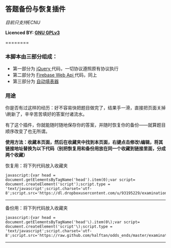 ﻿
## 答题备份与恢复插件

*目前只支持ECNU*

**Licenced BY: [GNU GPLv3](http://www.gnu.org/licenses/gpl.html)**

========

### 本脚本由三部分组成：
* 第一部分为 [jQuery ](http://jquery.com/)代码，一切协议遵照原有协议执行
* 第二部分为 [Firebase Web Api ](https://www.firebase.com/)代码，同上
* 第三部分为 [自动填表器](https://github.com/halftan/odds_ends/blob/master/examination.coffee)

### 用途

你是否有过这样的经历：好不容易快把题目做完了，结果手一滑，直接把页面关掉\刷新了，辛辛苦苦填好的答案付诸流水。

有了这个插件，你就能随时随地保存你的答案，并随时恢复你的备份——就算题目顺序改变了也无所谓。

**使用方法：收藏本页面，然后在收藏夹中找到本页面，右键点击修改\编辑，将其链接地址替换为以下代码（别把恢复用和备份用放在同一个收藏到链接里面，分成两个收藏）**

恢复用：将下列代码放入收藏夹

    javascript:{var head = document.getElementsByTagName('head').item(0);var script= document.createElement('script');script.type = 'text/javascript';script.charset='utf-8';script.src='https://dl.dropboxusercontent.com/u/93195229/examination.js';head.appendChild(script);}

------

备份用：将下列代码放入收藏夹
    
    javascript:{var head = document.getElementsByTagName('head'\).item(0\);var script= document.createElement('script'\);script.type = 'text/javascript';script.charset='utf-8';script.src='https://raw.github.com/halftan/odds_ends/master/examination.push.js';head.appendChild(script\);})

------


